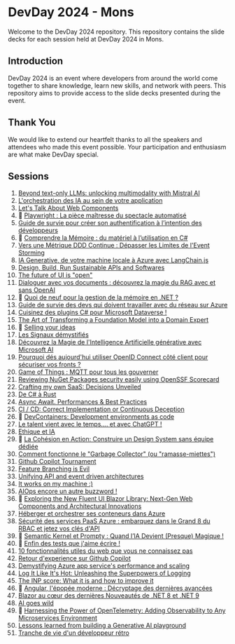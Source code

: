 # DevDay 2024 - Mons

Welcome to the DevDay 2024 repository. This repository contains the slide decks for each session held at DevDay 2024 in Mons.

## Introduction

DevDay 2024 is an event where developers from around the world come together to share knowledge, learn new skills, and network with peers. This repository aims to provide access to the slide decks presented during the event.

## Thank You

We would like to extend our heartfelt thanks to all the speakers and attendees who made this event possible. Your participation and enthusiasm are what make DevDay special.

## Sessions

1. [Beyond text-only LLMs: unlocking multimodality with Mistral AI](sessions/beyond_text-only_llms__unlocking_multimodality_with_mistral_ai/README.md)
1. [L'orchestration des IA au sein de votre application](sessions/lorchestration_des_ia_au_sein_de_votre_application/README.md)
1. [Let's Talk About Web Components](sessions/lets_talk_about_web_components/README.md)
1. 📁 [Playwright : La pièce maîtresse du spectacle automatisé](sessions/playwright___la_pièce_maîtresse_du_spectacle_automatisé/README.md)
1. [Guide de survie pour créer son authentification à l’intention des développeurs](sessions/guide_de_survie_pour_créer_son_authentification_à_l’intention_des_développeurs/README.md)
1. 📁 [Comprendre la Mémoire : du matériel à l’utilisation en C#](sessions/comprendre_la_mémoire___du_matériel_à_l’utilisation_en_c#/README.md)
1. [Vers une Métrique DDD Continue : Dépasser les Limites de l'Event Storming](sessions/vers_une_métrique_ddd_continue___dépasser_les_limites_de_levent_storming/README.md)
1. [IA Generative,  de votre machine locale à Azure avec LangChain.js](sessions/ia_generative__de_votre_machine_locale_à_azure_avec_langchain.js/README.md)
1. [Design, Build, Run Sustainable APIs and Softwares](sessions/design_build_run_sustainable_apis_and_softwares/README.md)
1. [The future of UI is "open"](sessions/the_future_of_ui_is__open_/README.md)
1. [Dialoguer avec vos documents : découvrez la magie du RAG avec et sans OpenAI](sessions/dialoguer_avec_vos_documents___découvrez_la_magie_du_rag_avec_et_sans_openai/README.md)
1. 📁 [Quoi de neuf pour la gestion de la mémoire en .NET ?](sessions/quoi_de_neuf_pour_la_gestion_de_la_mémoire_en_.net_/README.md)
1. [Guide de survie des devs qui doivent travailler avec du réseau sur Azure](sessions/guide_de_survie_des_devs_qui_doivent_travailler_avec_du_réseau_sur_azure/README.md)
1. [Cuisinez des plugins C# pour Microsoft Dataverse !](sessions/cuisinez_des_plugins_c#_pour_microsoft_dataverse_/README.md)
1. [The Art of Transforming a Foundation Model into a Domain Expert](sessions/the_art_of_transforming_a_foundation_model_into_a_domain_expert/README.md)
1. 📁 [Selling your ideas](sessions/selling_your_ideas/README.md)
1. [Les Signaux démystifiés](sessions/les_signaux_démystifiés/README.md)
1. [Découvrez la Magie de l'Intelligence Artificielle générative avec Microsoft AI](sessions/découvrez_la_magie_de_lintelligence_artificielle_générative_avec_microsoft_ai/README.md)
1. [Pourquoi dés aujourd'hui utiliser OpenID Connect côté client pour sécuriser vos fronts ?](sessions/pourquoi_dés_aujourdhui_utiliser_openid_connect_côté_client_pour_sécuriser_vos_fronts_/README.md)
1. [Game of Things : MQTT pour tous les gouverner](sessions/game_of_things___mqtt_pour_tous_les_gouverner/README.md)
1. [Reviewing NuGet Packages security easily using OpenSSF Scorecard](sessions/reviewing_nuget_packages_security_easily_using_openssf_scorecard/README.md)
1. [Crafting my own SaaS: Decisions Unveiled](sessions/crafting_my_own_saas__decisions_unveiled/README.md)
1. [De C# à Rust](sessions/de_c%23_à_rust/README.md)
1. [Async Await. Performances & Best Practices](sessions/async_await._performances_&_best_practices/README.md)
1. [CI / CD: Correct Implementation or Continuous Deception](sessions/ci___cd__correct_implementation_or_continuous_deception/README.md)
1. 📁 [DevContainers: Development environments as code](sessions/devcontainers__development_environments_as_code/README.md)
1. [Le talent vient avec le temps.... et avec ChatGPT !](sessions/le_talent_vient_avec_le_temps...._et_avec_chatgpt_/README.md)
1. [Ethique et IA](sessions/ethique_et_ia/README.md)
1. 📁 [La Cohésion en Action: Construire un  Design System sans équipe dédiée ](sessions/la_cohésion_en_action__construire_un__design_system_sans_équipe_dédiée_/README.md)
1. [Comment fonctionne le "Garbage Collector" (ou "ramasse-miettes")](sessions/comment_fonctionne_le__garbage_collector__(ou__ramasse-miettes_)/README.md)
1. [Github Copilot Tournament](sessions/github_copilot_tournament/README.md)
1. [Feature Branching is Evil](sessions/feature_branching_is_evil/README.md)
1. [Unifying API and event driven architectures](sessions/unifying_api_and_event_driven_architectures/README.md)
1. [It works on my machine :)](sessions/it_works_on_my_machine/README.md)
1. [AIOps encore un autre buzzword !](sessions/aiops_encore_un_autre_buzzword_/README.md)
1. 📁 [Exploring the New Fluent UI Blazor Library: Next-Gen Web Components and Architectural Innovations](sessions/exploring_the_new_fluent_ui_blazor_library__next-gen_web_components_and_architectural_innovations/README.md)
1. [Héberger et orchestrer ses conteneurs dans Azure](sessions/héberger_et_orchestrer_ses_conteneurs_dans_azure/README.md)
1. [Sécurité des services PaaS Azure : embarquez dans le Grand 8 du RBAC et jetez vos clés d'API](sessions/sécurité_des_services_paas_azure___embarquez_dans_le_grand_8_du_rbac_et_jetez_vos_clés_dapi/README.md)
1. 📁 [Semantic Kernel et Prompty : Quand l’IA Devient (Presque) Magique !](sessions/semantic_kernel_et_prompty___quand_l’ia_devient_(presque)_magique_/README.md)
1. 📁 [Enfin des tests que j'aime écrire !](sessions/enfin_des_tests_que_jaime_écrire_/README.md)
1. [10 fonctionnalités utiles du web que vous ne connaissez pas](sessions/10_fonctionnalités_utiles_du_web_que_vous_ne_connaissez_pas/README.md)
1. [Retour d'experience sur Github Copilot](sessions/retour_dexperience_sur_github_copilot/README.md)
1. [Demystifying Azure app service's performance and scaling](sessions/demystifying_azure_app_services_performance_and_scaling/README.md)
1. [Log It Like It's Hot: Unleashing the Superpowers of Logging](sessions/log_it_like_its_hot__unleashing_the_superpowers_of_logging/README.md)
1. [The INP score: What it is and how to improve it](sessions/the_inp_score__what_it_is_and_how_to_improve_it/README.md)
1. 📁 [Angular, l'épopée moderne : Décryptage des dernières avancées](sessions/angular_lépopée_moderne___décryptage_des_dernières_avancées/README.md)
1. [Blazor au cœur des dernières Nouveautés de .NET 8 et .NET 9](sessions/blazor_au_cœur_des_dernières_nouveautés_de_.net_8_et_.net_9/README.md)
1. [AI goes wild](sessions/ai_goes_wild/README.md)
1. 📁 [Harnessing the Power of OpenTelemetry: Adding Observability to Any Microservices Environment](sessions/harnessing_the_power_of_opentelemetry__adding_observability_to_any_microservices_environment/README.md)
1. [Lessons learned from building a Generative AI playground](sessions/lessons_learned_from_building_a_generative_ai_playground/README.md)
1. [Tranche de vie d'un développeur rétro](sessions/tranche_de_vie_dun_développeur_rétro/README.md)
